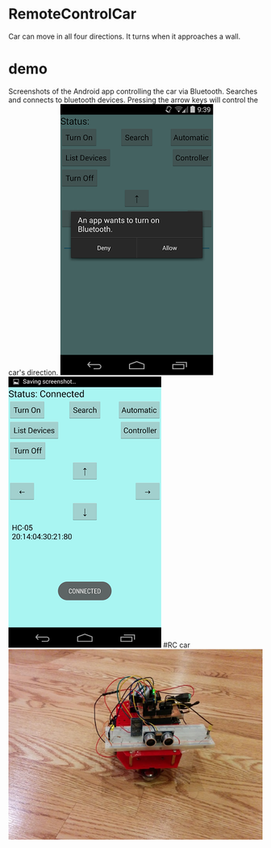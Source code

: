 # RemoteControlCar
Car can move in all four directions. It turns when it approaches a wall.
# demo
Screenshots of the Android app controlling the car via Bluetooth. Searches and connects to bluetooth devices. Pressing the arrow keys will control the car's direction.
![Alt text](/pictures/Screenshot_2014-09-05-21-39-53.png?)
![Alt text](/pictures/Screenshot_2014-09-05-21-40-07.png?)
#RC car
![Alt text](/pictures/IMG_20140905_214037.jpg?)
